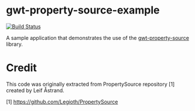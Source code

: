 gwt-property-source-example
===========================

[![Build Status](https://secure.travis-ci.org/realityforge/gwt-property-source-example.png?branch=master)](http://travis-ci.org/realityforge/gwt-property-source-example)

A sample application that demonstrates the use of the [gwt-property-source](https://github.com/realityforge/gwt-property-source) library.

Credit
======

This code was originally extracted from PropertySource repository [1] created by Leif Åstrand.

[1] https://github.com/Legioth/PropertySource
